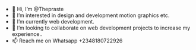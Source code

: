 - 👋 Hi, I’m @Thepraste
- 👀 I’m interested in design and development motion graphics etc.
- 🌱 I’m currently web development.
- 💞️ I’m looking to collaborate on web development projects to increase my experience..
- 📫 Reach me on Whatsapp +2348180722926

<!---
Thepraste/Thepraste is a ✨ special ✨ repository because its `README.md` (this file) appears on your GitHub profile.
You can click the Preview link to take a look at your changes.
--->
